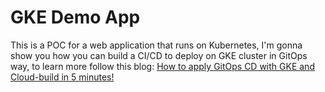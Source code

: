 # GKE Demo App

This is a POC for a web application that runs on Kubernetes, I'm gonna show you how you can build a CI/CD to deploy on GKE cluster in GitOps way, to learn more follow this blog: [How to apply GitOps CD with GKE and Cloud-build in 5 minutes!](https://medium.com/@abdulrahmanbabil/how-to-apply-gitops-cd-with-gke-and-cloud-build-in-5-minutes-58455a2bf063)
